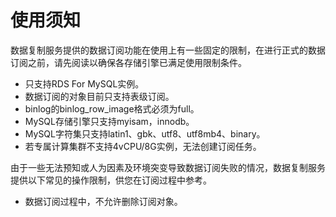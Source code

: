 # 使用须知<a name="drs_07_0003"></a>

数据复制服务提供的数据订阅功能在使用上有一些固定的限制，在进行正式的数据订阅之前，请先阅读以确保各存储引擎已满足使用限制条件。

-   只支持RDS For MySQL实例。
-   数据订阅的对象目前只支持表级订阅。
-   binlog的binlog\_row\_image格式必须为full。
-   MySQL存储引擎只支持myisam，innodb。
-   MySQL字符集只支持latin1、gbk、utf8、utf8mb4、binary。
-   若专属计算集群不支持4vCPU/8G实例，无法创建订阅任务。

由于一些无法预知或人为因素及环境突变导致数据订阅失败的情况，数据复制服务提供以下常见的操作限制，供您在订阅过程中参考。

-   数据订阅过程中，不允许删除订阅对象。

